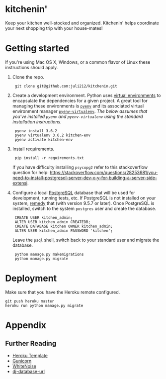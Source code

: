 # kitchenin'

Keep your kitchen well-stocked and organized. Kitchenin' helps coordinate your next shopping trip with your house-mates!

# Getting started

If you're using Mac OS X, Windows, or a common flavor of Linux these instructions should apply.

1. Clone the repo.

        git clone git@github.com:juli212/kitchenin.git

2. Create a development environment. Python uses [virtual environments](http://docs.python-guide.org/en/latest/dev/virtualenvs/) to encapsulate the dependencies for a given project. A great tool for managing these environments is [`pyenv`](https://github.com/pyenv/pyenv) and its associated virtual environment manager [`pyenv-virtualenv`](https://github.com/pyenv/pyenv-virtualenv). *The below assumes that you've installed `pyenv` and `pyenv-virtualenv` using the standard installation instructions.*

        pyenv install 3.6.2
        pyenv virtualenv 3.6.2 kitchen-env
        pyenv activate kitchen-env

3. Install requirements.
       
        pip install -r requirements.txt

    If you have difficulty installing `psycopg2` refer to this stackoverflow question for help: https://stackoverflow.com/questions/28253681/you-need-to-install-postgresql-server-dev-x-y-for-building-a-server-side-extensi.

4. Configure a local [PostgreSQL](https://www.postgresql.org/) database that will be used for development, running tests, etc. If PostgreSQL is not installed on your system, [remedy](https://www.postgresql.org/download/) that (with version 9.5.7 or later). Once PostgreSQL is installed, switch to the system `postgres` user and create the database.

        CREATE USER kitchen_admin;
        ALTER USER kitchen_admin CREATEDB;
        CREATE DATABASE kitchen OWNER kitchen_admin;
        ALTER USER kitchen_admin PASSWORD 'kitchen';

    Leave the `psql` shell, switch back to your standard user and migrate the database.

        python manage.py makemigrations
        python manage.py migrate

# Deployment

Make sure that you have the Heroku remote configured.

    git push heroku master
    heroku run python manage.py migrate

# Appendix

## Further Reading

- [Heroku Template](https://github.com/vintasoftware/django-react-boilerplate)
- [Gunicorn](https://warehouse.python.org/project/gunicorn/)
- [WhiteNoise](https://warehouse.python.org/project/whitenoise/)
- [dj-database-url](https://warehouse.python.org/project/dj-database-url/)

